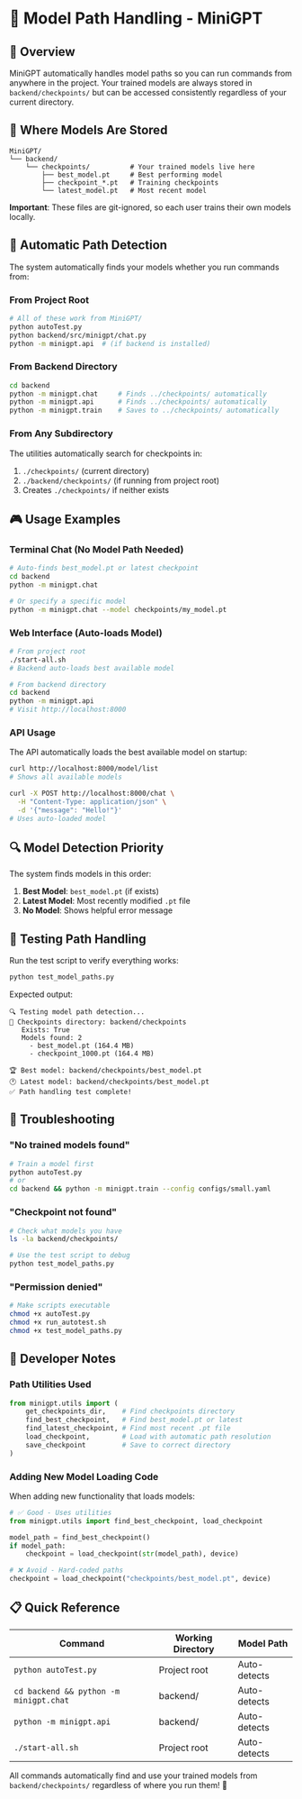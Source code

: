 # 📁 Model Path Handling - MiniGPT

## 🎯 Overview

MiniGPT automatically handles model paths so you can run commands from anywhere in the project. Your trained models are always stored in `backend/checkpoints/` but can be accessed consistently regardless of your current directory.

## 📂 Where Models Are Stored

```
MiniGPT/
└── backend/
    └── checkpoints/          # Your trained models live here
        ├── best_model.pt     # Best performing model
        ├── checkpoint_*.pt   # Training checkpoints
        └── latest_model.pt   # Most recent model
```

**Important**: These files are git-ignored, so each user trains their own models locally.

## 🔧 Automatic Path Detection

The system automatically finds your models whether you run commands from:

### From Project Root
```bash
# All of these work from MiniGPT/
python autoTest.py
python backend/src/minigpt/chat.py
python -m minigpt.api  # (if backend is installed)
```

### From Backend Directory
```bash
cd backend
python -m minigpt.chat     # Finds ../checkpoints/ automatically
python -m minigpt.api      # Finds ../checkpoints/ automatically
python -m minigpt.train    # Saves to ../checkpoints/ automatically
```

### From Any Subdirectory
The utilities automatically search for checkpoints in:
1. `./checkpoints/` (current directory)
2. `./backend/checkpoints/` (if running from project root)
3. Creates `./checkpoints/` if neither exists

## 🎮 Usage Examples

### Terminal Chat (No Model Path Needed)
```bash
# Auto-finds best_model.pt or latest checkpoint
cd backend
python -m minigpt.chat

# Or specify a specific model
python -m minigpt.chat --model checkpoints/my_model.pt
```

### Web Interface (Auto-loads Model)
```bash
# From project root
./start-all.sh
# Backend auto-loads best available model

# From backend directory
cd backend
python -m minigpt.api
# Visit http://localhost:8000
```

### API Usage
The API automatically loads the best available model on startup:

```bash
curl http://localhost:8000/model/list
# Shows all available models

curl -X POST http://localhost:8000/chat \
  -H "Content-Type: application/json" \
  -d '{"message": "Hello!"}'
# Uses auto-loaded model
```

## 🔍 Model Detection Priority

The system finds models in this order:

1. **Best Model**: `best_model.pt` (if exists)
2. **Latest Model**: Most recently modified `.pt` file
3. **No Model**: Shows helpful error message

## 🧪 Testing Path Handling

Run the test script to verify everything works:

```bash
python test_model_paths.py
```

Expected output:
```
🔍 Testing model path detection...
📁 Checkpoints directory: backend/checkpoints
   Exists: True
   Models found: 2
     - best_model.pt (164.4 MB)
     - checkpoint_1000.pt (164.4 MB)

🏆 Best model: backend/checkpoints/best_model.pt
🕐 Latest model: backend/checkpoints/best_model.pt
✅ Path handling test complete!
```

## 🚨 Troubleshooting

### "No trained models found"
```bash
# Train a model first
python autoTest.py
# or
cd backend && python -m minigpt.train --config configs/small.yaml
```

### "Checkpoint not found"
```bash
# Check what models you have
ls -la backend/checkpoints/

# Use the test script to debug
python test_model_paths.py
```

### "Permission denied"
```bash
# Make scripts executable
chmod +x autoTest.py
chmod +x run_autotest.sh
chmod +x test_model_paths.py
```

## 🎯 Developer Notes

### Path Utilities Used

```python
from minigpt.utils import (
    get_checkpoints_dir,    # Find checkpoints directory
    find_best_checkpoint,   # Find best_model.pt or latest
    find_latest_checkpoint, # Find most recent .pt file
    load_checkpoint,        # Load with automatic path resolution
    save_checkpoint         # Save to correct directory
)
```

### Adding New Model Loading Code

When adding new functionality that loads models:

```python
# ✅ Good - Uses utilities
from minigpt.utils import find_best_checkpoint, load_checkpoint

model_path = find_best_checkpoint()
if model_path:
    checkpoint = load_checkpoint(str(model_path), device)

# ❌ Avoid - Hard-coded paths
checkpoint = load_checkpoint("checkpoints/best_model.pt", device)
```

## 📋 Quick Reference

| Command | Working Directory | Model Path |
|---------|------------------|------------|
| `python autoTest.py` | Project root | Auto-detects |
| `cd backend && python -m minigpt.chat` | backend/ | Auto-detects |
| `python -m minigpt.api` | backend/ | Auto-detects |
| `./start-all.sh` | Project root | Auto-detects |

All commands automatically find and use your trained models from `backend/checkpoints/` regardless of where you run them! 🎉